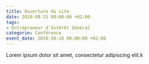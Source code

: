 ```yaml
---
title: Ouverture du site
date: 2018-08-15 00:00:00 +02:00
tags:
- Entrepreneur d'Intérêt Général
categorie: Conférence
event_date: 2018-10-18 00:00:00 +02:00
---
```


Lorem ipsum dolor sit amet, consectetur adipiscing elit.k
